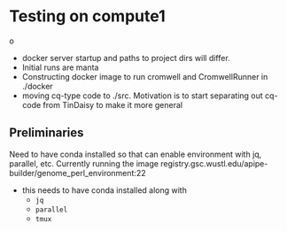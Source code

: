 # Testing on compute1
o
* docker server startup and paths to project dirs will differ.
* Initial runs are manta
* Constructing docker image to run cromwell and CromwellRunner in ./docker
* moving cq-type code to ./src.  Motivation is to start separating out cq-code from
  TinDaisy to make it more general

## Preliminaries

Need to have conda installed so that can enable environment with jq, parallel, etc.
Currently running the image registry.gsc.wustl.edu/apipe-builder/genome_perl_environment:22
- this needs to have conda installed along with 
    * `jq`
    * `parallel`
    * `tmux`


